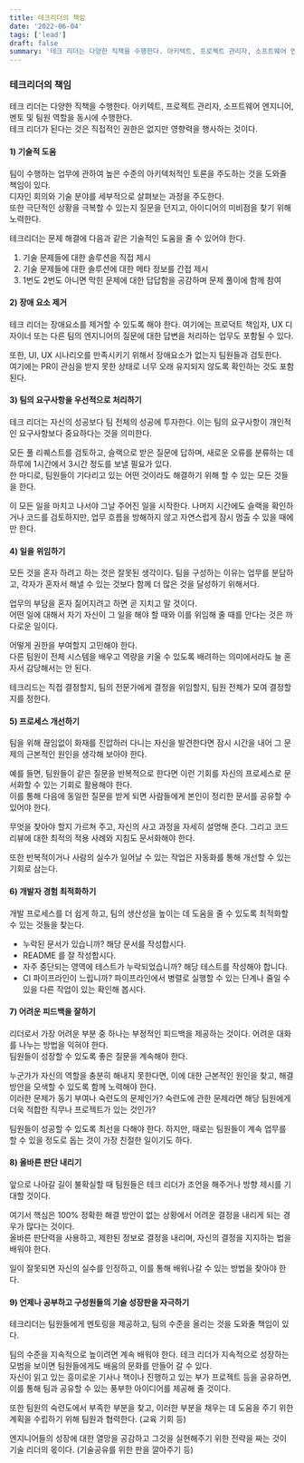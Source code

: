 ```yaml
---
title: 테크리더의 책임
date: '2022-06-04'
tags: ['lead']
draft: false
summary: '테크 리더는 다양한 직책을 수행한다. 아키텍트, 프로젝트 관리자, 소프트웨어 엔지니어, 멘토 및 팀원 역할을 동시에 수행한다.'
---
```


### 테크리더의 책임

테크 리더는 다양한 직책을 수행한다. 아키텍트, 프로젝트 관리자, 소프트웨어 엔지니어, 멘토 및 팀원 역할을 동시에 수행한다. <br />
테크 리더가 된다는 것은 직접적인 권한은 없지만 영향력을 행사하는 것이다.

#### 1) 기술적 도움

팀이 수행하는 업무에 관하여 높은 수준의 아키텍처적인 토론을 주도하는 것을 도와줄 책임이 있다. <br />
디자인 회의와 기술 분야를 세부적으로 살펴보는 과정을 주도한다. <br />
또한 극단적인 상황을 극복할 수 있는지 질문을 던지고, 아이디어의 미비점을 찾기 위해 노력한다.

테크리더는 문제 해결에 다음과 같은 기술적인 도움을 줄 수 있어야 한다.

1. 기술 문제들에 대한 솔루션을 직접 제시
2. 기술 문제들에 대한 솔루션에 대한 메타 정보를 간접 제시
3. 1번도 2번도 아니면 막힌 문제에 대한 답답함을 공감하며 문제 풀이에 함께 참여

#### 2) 장애 요소 제거

테크 리더는 장애요소를 제거할 수 있도록 해야 한다. 여기에는 프로덕트 책임자, UX 디자이너 또는 다른 팀의 엔지니어의 질문에 대한 답변을 처리하는 업무도 포함될 수 있다.

또한, UI, UX 시나리오를 만족시키기 위해서 장애요소가 없는지 팀원들과 검토한다. <br />
여기에는 PR이 관심을 받지 못한 상태로 너무 오래 유지되지 않도록 확인하는 것도 포함된다.

#### 3) 팀의 요구사항을 우선적으로 처리하기

테크 리더는 자신의 성공보다 팀 전체의 성공에 투자한다. 이는 팀의 요구사항이 개인적인 요구사항보다 중요하다는 것을 의미한다.

모든 풀 리퀘스트를 검토하고, 슬랙으로 받은 질문에 답하며, 새로운 오류를 분류하는 데 하루에 1시간에서 3시간 정도를 보낼 필요가 있다. <br />
한 마디로, 팀원들이 기다리고 있는 어떤 것이라도 해결하기 위해 할 수 있는 모든 것들을 한다.

이 모든 일을 마치고 나서야 그날 주어진 일을 시작한다. 나머지 시간에도 슬랙을 확인하거나 코드를 검토하지만, 업무 흐름을 방해하지 않고 자연스럽게 잠시 멈출 수 있을 때에만 한다.

#### 4) 일을 위임하기

모든 것을 혼자 하려고 하는 것은 잘못된 생각이다. 팀을 구성하는 이유는 업무를 분담하고, 각자가 혼자서 해낼 수 있는 것보다 함께 더 많은 것을 달성하기 위해서다.

업무의 부담을 혼자 짊어지려고 하면 곧 지치고 말 것이다. <br />
어떤 일에 대해서 자기 자신이 그 일을 해야 할 때와 이를 위임해 줄 때를 안다는 것은 까다로운 일이다.

어떻게 권한을 부여할지 고민해야 한다. <br />
다른 팀원이 전체 시스템을 배우고 역량을 키울 수 있도록 배려하는 의미에서라도 늘 혼자서 감당해서는 안 된다.

테크리드는 직접 결정할지, 팀의 전문가에게 결정을 위임할지, 팀원 전체가 모여 결정할지를 정한다.

#### 5) 프로세스 개선하기

팀을 위해 끊임없이 화재를 진압하러 다니는 자신을 발견한다면 잠시 시간을 내어 그 문제의 근본적인 원인을 생각해 보아야 한다.

예를 들면, 팀원들이 같은 질문을 반복적으로 한다면 이런 기회를 자신의 프로세스로 문서화할 수 있는 기회로 활용해야 한다. <br />
이를 통해 다음에 동일한 질문을 받게 되면 사람들에게 본인이 정리한 문서를 공유할 수 있어야 한다.

무엇을 찾아야 할지 가르쳐 주고, 자신의 사고 과정을 자세히 설명해 준다. 그리고 코드 리뷰에 대한 최적의 적용 사례와 지침도 문서화해야 한다.

또한 반복적이거나 사람의 실수가 일어날 수 있는 작업은 자동화를 통해 개선할 수 있는 기회로 삼는다.

#### 6) 개발자 경험 최적화하기

개발 프로세스를 더 쉽게 하고, 팀의 생산성을 높이는 데 도움을 줄 수 있도록 최적화할 수 있는 것들을 찾는다.

- 누락된 문서가 있습니까? 해당 문서를 작성합시다.
- README 를 잘 작성합시다.
- 자주 중단되는 영역에 테스트가 누락되었습니까? 해당 테스트를 작성해야 합니다.
- CI 파이프라인이 느립니까? 파이프라인에서 병렬로 실행할 수 있는 단계나 줄일 수 있을 다른 작업이 있는 확인해 봅시다.

#### 7) 어려운 피드백을 잘하기

리더로서 가장 어려운 부분 중 하나는 부정적인 피드백을 제공하는 것이다. 어려운 대화를 나누는 방법을 익혀야 한다. <br />
팀원들이 성장할 수 있도록 좋은 질문을 계속해야 한다.

누군가가 자신의 역할을 충분히 해내지 못한다면, 이에 대한 근본적인 원인을 찾고, 해결 방안을 모색할 수 있도록 함께 노력해야 한다. <br />
이러한 문제가 동기 부여나 숙련도의 문제인가? 숙련도에 관한 문제라면 해당 팀원에게 더욱 적합한 직무나 프로젝트가 있는 것인가?

팀원들이 성공할 수 있도록 최선을 다해야 한다. 하지만, 때로는 팀원들이 계속 업무를 할 수 있을 정도로 돕는 것이 가장 친절한 일이기도 하다.

#### 8) 올바른 판단 내리기

앞으로 나아갈 길이 불확실할 때 팀원들은 테크 리더가 조언을 해주거나 방향 제시를 기대할 것이다.

여기서 핵심은 100% 정확한 해결 방안이 없는 상황에서 어려운 결정을 내리게 되는 경우가 많다는 것이다. <br />
올바른 판단력을 사용하고, 제한된 정보로 결정을 내리며, 자신의 결정을 지지하는 법을 배워야 한다.

일이 잘못되면 자신의 실수를 인정하고, 이를 통해 배워나갈 수 있는 방법을 찾아야 한다.

#### 9) 언제나 공부하고 구성원들의 기술 성장판을 자극하기

테크리더는 팀원들에게 멘토링을 제공하고, 팀의 수준을 올리는 것을 도와줄 책임이 있다.

팀의 수준을 지속적으로 높이려면 계속 배워야 한다. 테크 리더가 지속적으로 성장하는 모범을 보이면 팀원들에게도 배움의 문화를 만들어 갈 수 있다. <br />
자신이 읽고 있는 흥미로운 기사나 책이나 진행하고 있는 부가 프로젝트 등을 공유하면, 이를 통해 팀과 공유할 수 있는 풍부한 아이디어를 제공해 줄 것이다.

또한 팀원의 숙련도에서 부족한 부분을 찾고, 이러한 부분을 채우는 데 도움을 주기 위한 계획을 수립하기 위해 팀원과 협력한다. (교육 기회 등)

엔지니어들의 성장에 대한 열망을 공감하고 그것을 실현해주기 위한 전략을 짜는 것이 기술 리더의 몫이다. (기술공유를 위한 판을 깔아주기 등)
